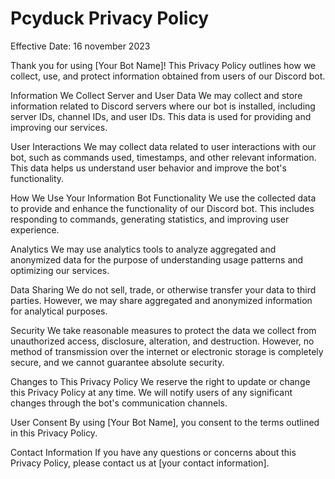 # Pcyduck Privacy Policy
Effective Date: 16 november 2023

Thank you for using [Your Bot Name]! This Privacy Policy outlines how we collect, use, and protect information obtained from users of our Discord bot.

Information We Collect
Server and User Data
We may collect and store information related to Discord servers where our bot is installed, including server IDs, channel IDs, and user IDs. This data is used for providing and improving our services.

User Interactions
We may collect data related to user interactions with our bot, such as commands used, timestamps, and other relevant information. This data helps us understand user behavior and improve the bot's functionality.

How We Use Your Information
Bot Functionality
We use the collected data to provide and enhance the functionality of our Discord bot. This includes responding to commands, generating statistics, and improving user experience.

Analytics
We may use analytics tools to analyze aggregated and anonymized data for the purpose of understanding usage patterns and optimizing our services.

Data Sharing
We do not sell, trade, or otherwise transfer your data to third parties. However, we may share aggregated and anonymized information for analytical purposes.

Security
We take reasonable measures to protect the data we collect from unauthorized access, disclosure, alteration, and destruction. However, no method of transmission over the internet or electronic storage is completely secure, and we cannot guarantee absolute security.

Changes to This Privacy Policy
We reserve the right to update or change this Privacy Policy at any time. We will notify users of any significant changes through the bot's communication channels.

User Consent
By using [Your Bot Name], you consent to the terms outlined in this Privacy Policy.

Contact Information
If you have any questions or concerns about this Privacy Policy, please contact us at [your contact information].
